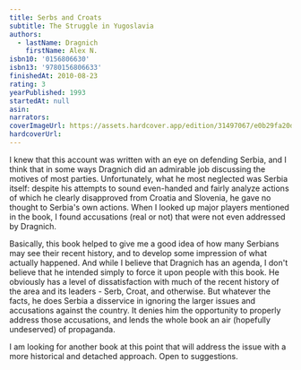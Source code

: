 ```yaml
---
title: Serbs and Croats
subtitle: The Struggle in Yugoslavia
authors:
  - lastName: Dragnich
    firstName: Alex N.
isbn10: '0156806630'
isbn13: '9780156806633'
finishedAt: 2010-08-23
rating: 3
yearPublished: 1993
startedAt: null
asin:
narrators:
coverImageUrl: https://assets.hardcover.app/edition/31497067/e0b29fa20d6aa45d1d5d496a02a5c027e3ac9c19.jpeg
hardcoverUrl:
---
```


I knew that this account was written with an eye on defending Serbia, and I think that in some ways Dragnich did an admirable job discussing the motives of most parties. Unfortunately, what he most neglected was Serbia itself: despite his attempts to sound even-handed and fairly analyze actions of which he clearly disapproved from Croatia and Slovenia, he gave no thought to Serbia's own actions. When I looked up major players mentioned in the book, I found accusations (real or not) that were not even addressed by Dragnich.

Basically, this book helped to give me a good idea of how many Serbians may see their recent history, and to develop some impression of what actually happened. And while I believe that Dragnich has an agenda, I don't believe that he intended simply to force it upon people with this book. He obviously has a level of dissatisfaction with much of the recent history of the area and its leaders - Serb, Croat, and otherwise. But whatever the facts, he does Serbia a disservice in ignoring the larger issues and accusations against the country. It denies him the opportunity to properly address those accusations, and lends the whole book an air (hopefully undeserved) of propaganda.

I am looking for another book at this point that will address the issue with a more historical and detached approach. Open to suggestions.
